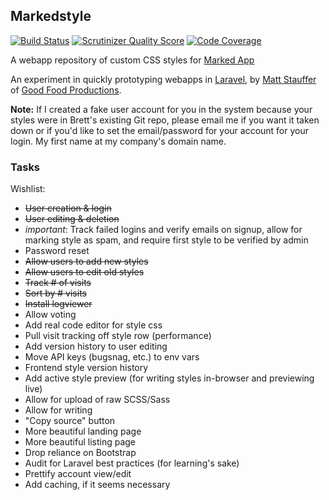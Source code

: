 ## Markedstyle 

[![Build Status](https://secure.travis-ci.org/mattstauffer/markedstyle.png?branch=master)](http://travis-ci.org/mattstauffer/markedstyle)
[![Scrutinizer Quality Score](https://scrutinizer-ci.com/g/mattstauffer/markedstyle/badges/quality-score.png?s=b9a3c0fc2f49d82e96da44168de80109eaf4c00b)](https://scrutinizer-ci.com/g/mattstauffer/markedstyle/)
[![Code Coverage](https://scrutinizer-ci.com/g/mattstauffer/markedstyle/badges/coverage.png?s=e71cbdd4e06d37f74b6eb10b914315637cc22087)](https://scrutinizer-ci.com/g/mattstauffer/markedstyle/)

A webapp repository of custom CSS styles for [Marked App](http://marked2app.com/)

An experiment in quickly prototyping webapps in [Laravel](http://laravel.com), by [Matt Stauffer](http://mattstauffer.co/) of [Good Food Productions](http://goodfoodpro.com/).

**Note:** If I created a fake user account for you in the system because your styles were in Brett's existing Git repo, please email me if you want it taken down or if you'd like to set the email/password for your account for your login. My first name at my company's domain name.

### Tasks
Wishlist:  

  * ~~User creation & login~~
  * ~~User editing & deletion~~
  * *important*: Track failed logins and verify emails on signup, allow for marking style as spam, and require first style to be verified by admin
  * Password reset
  * ~~Allow users to add new styles~~
  * ~~Allow users to edit old styles~~
  * ~~Track # of visits~~ 
  * ~~Sort by # visits~~
  * ~~Install logviewer~~
  * Allow voting  
  * Add real code editor for style css
  * Pull visit tracking off style row (performance)
  * Add version history to user editing
  * Move API keys (bugsnag, etc.) to env vars
  * Frontend style version history
  * Add active style preview (for writing styles in-browser and previewing live)
  * Allow for upload of raw SCSS/Sass
  * Allow for writing 
  * "Copy source" button
  * More beautiful landing page
  * More beautiful listing page
  * Drop reliance on Bootstrap
  * Audit for Laravel best practices (for learning's sake)
  * Prettify account view/edit
  * Add caching, if it seems necessary
